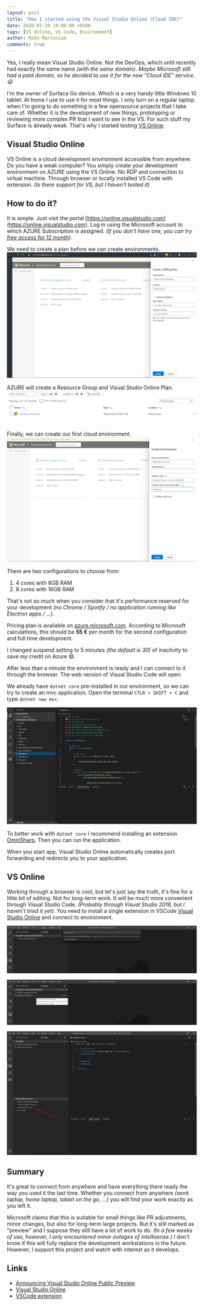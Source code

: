 ```yaml
---
layout: post
title: "How I started using the Visual Studio Online (Cloud IDE)"
date: 2020-01-20 19:00:00 +0100
tags: [VS Online, VS Code, Environment]
author: Miňo Martiniak
comments: true
---
```


Yes, I really  mean Visual Studio Online. Not the DevOps, which until recently had exactly the same name *(with the same domain)*. *Maybe Microsoft still had a paid domain, so he decided to use it for the new "Cloud IDE" service. 😃*

I'm the owner of Surface Go device. Which is a very handy little Windows 10 tablet. At home I use to use it for most things. I only turn on a regular laptop when I'm going to do something in a few opensource projects that I take care of. Whether it is the development of new things, prototyping or reviewing more complex PR that I want to see in the VS. For such stuff my Surface is already weak. That's why I started testing [VS Online](https://online.visualstudio.com).

## Visual Studio Online

VS Online is a cloud development environment accessible from anywhere. Do you have a weak computer? You simply create your development environment on AZURE using the VS Online. No RDP and connection to virtual machine. Through browser or locally installed VS Code with extension. *(Is there support for VS, but I haven't tested it)*

## How to do it?

It is simple. Just visit the portal [https://online.visualstudio.com](https://online.visualstudio.com). Log in using the Microsoft account to which AZURE Subscription is assigned. *(If you don't have one, you can try [free access for 12 month](https://azure.microsoft.com/en-us/free/)).*

We need to create a plan before we can create environments.
![Billing plan](/assets/images/vsonline/BillingPlan.png)

AZURE will create a Resource Group and Visual Studio Online Plan.
![AZURE Plan](/assets/images/vsonline/Azure.png)

Finally, we can create our first cloud environment.
![Creating environment](/assets/images/vsonline/CreateEnvironment.png)

There are two configurations to choose from:

1. 4 cores with 8GB RAM
2. 8 cores with 16GB RAM

That's not so much when you consider that it's performance reserved for your development *(no Chrome / Spotify / no application running like Electron apps / ...)*.

Pricing plan is available on [azure.microsoft.com](https://azure.microsoft.com/en-us/pricing/details/visual-studio-online/).
According to Microsoft calculations, this should be **55 €** per month for the second configuration and full time development.

 I changed suspend setting to 5 minutes *(the default is 30)* of inactivity to save my credit on Azure 😄.

After less than a minute the environment is ready and I can connect to it through the browser.
The web version of Visual Studio Code will open.

We already have `dotnet core` pre-installed in our environment, so we can try to create an mvc application. Open the terminal `CTLR + SHIFT + C` and type `dotnet new mvc`.

![Visual Studio Code](/assets/images/vsonline/VisualStudioCode.png)

To better work with `dotnet core` I recommend installing an extension [OmniSharp](https://marketplace.visualstudio.com/items?itemName=ms-vscode.csharp). Then you can run the application.

When you start app, Visual Studio Online automatically creates port forwarding and redirects you to your application.

## VS Online

Working through a browser is cool, but let's just say the truth, it's fine for a little bit of editing. Not for long-term work. It will be much more convenient through Visual Studio Code. *(Probably through Visual Studio 2019, but I haven't tried it yet)*. You need to install a single extension in VSCode [Visual Studio Online](https://marketplace.visualstudio.com/items?itemName=ms-vsonline.vsonline) and connect to environment.

![Select plan](/assets/images/vsonline/SelectPlan.png)

![Select environment](/assets/images/vsonline/SelectEnvironment.png)

![Forward port](/assets/images/vsonline/Ports.png)

## Summary

It's great to connect from anywhere and have everything there ready the way you used it the last time. Whether you connect from anywhere *(work laptop, home laptop, tablet on the go, ...)* you will find your work exactly as you left it.

Microsoft claims that this is suitable for small things like PR adjustments, minor changes, but also for long-term large projects. But it's still marked as "preview" and I suppose they still have a lot of work to do. *(In a few weeks of use, however, I only encountered minor outages of intellisense.)* I don't know if this will fully replace the development workstations in the future. However, I support this project and watch with interest as it develops.

## Links

- [Announcing Visual Studio Online Public Preview](https://devblogs.microsoft.com/visualstudio/announcing-visual-studio-online-public-preview/?WT.mc_id=-blog-scottha)
- [Visual Studio Online](https://visualstudio.microsoft.com/cs/services/visual-studio-online/?rr=https%3A%2F%2Fwww.google.com%2F)
- [VSCode extension](https://marketplace.visualstudio.com/items?itemName=ms-vsonline.vsonline)